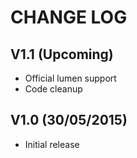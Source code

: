 CHANGE LOG
==========


## V1.1 (Upcoming)

* Official lumen support
* Code cleanup


## V1.0 (30/05/2015)

* Initial release
